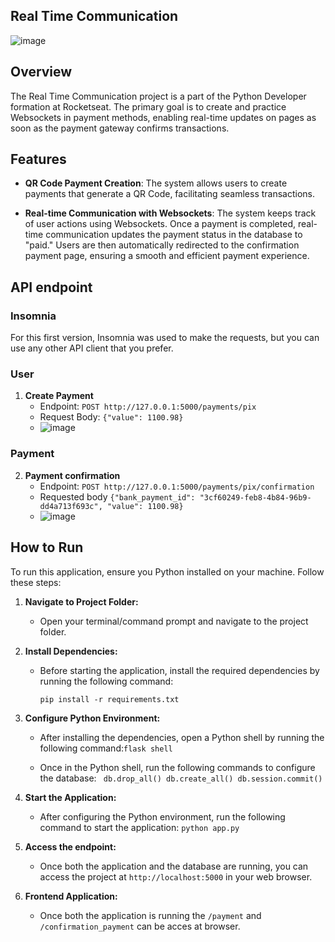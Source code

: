 ## Real Time Communication 
![image](https://github.com/thiagohrcosta/real-time-communication/assets/28869405/cf5c70a6-5935-4b37-b95d-7dd2998cd18c)

## Overview

The Real Time Communication project is a part of the Python Developer formation at Rocketseat. The primary goal is to create and practice Websockets in payment methods, enabling real-time updates on pages as soon as the payment gateway confirms transactions.

## Features

-   **QR Code Payment Creation**: The system allows users to create payments that generate a QR Code, facilitating seamless transactions.
    
-   **Real-time Communication with Websockets**: The system keeps track of user actions using Websockets. Once a payment is completed, real-time communication updates the payment status in the database to "paid." Users are then automatically redirected to the confirmation payment page, ensuring a smooth and efficient payment experience.


## API endpoint

### Insomnia

For this first version, Insomnia was used to make the requests, but you can use any other API client that you prefer.

### User

1.  **Create Payment**
    -   Endpoint: `POST http://127.0.0.1:5000/payments/pix`
    -   Request Body:     `{"value": 1100.98}`
    -   ![image](https://github.com/thiagohrcosta/real-time-communication/assets/28869405/07e7453e-bce1-48b7-aa99-e95661617e16)

### Payment

2.  **Payment confirmation**
    -   Endpoint: `POST http://127.0.0.1:5000/payments/pix/confirmation`
    - Requested body `{"bank_payment_id": "3cf60249-feb8-4b84-96b9-dd4a713f693c", "value": 1100.98}`
    - ![image](https://github.com/thiagohrcosta/real-time-communication/assets/28869405/cfcb4ec0-057e-4459-aed2-9a7fb973c680)

## How to Run

To run this application, ensure you Python installed on your machine. Follow these steps:

1.  **Navigate to Project Folder:**
    
    -   Open your terminal/command prompt and navigate to the project folder.
2.  **Install Dependencies:**
    
    -   Before starting the application, install the required dependencies by running the following command:
                
        `pip install -r requirements.txt` 
        
3.  **Configure Python Environment:**
    
    -   After installing the dependencies, open a Python shell by running the following command:`flask shell` 
        
    -   Once in the Python shell, run the following commands to configure the database: `
        db.drop_all()
        db.create_all()
        db.session.commit()` 

4.  **Start the Application:**
    
    -   After configuring the Python environment, run the following command to start the application:  `python app.py` 
                
5.  **Access the endpoint:**
    
    -   Once both the application and the database are running, you can access the project at `http://localhost:5000` in your web browser.

6. **Frontend Application:**
	-   Once both the application is running the `/payment` and `/confirmation_payment` can be acces at browser.









